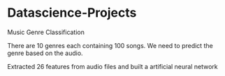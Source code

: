 # Datascience-Projects
Music Genre Classification

There are 10 genres each containing 100 songs. We need to predict the genre based on the audio.

Extracted 26 features from audio files and built a artificial neural network
